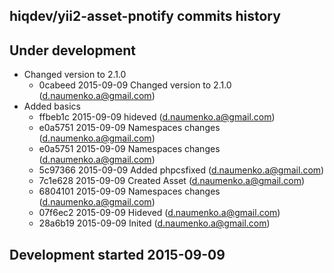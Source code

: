 hiqdev/yii2-asset-pnotify commits history
-----------------------------------------

## Under development

- Changed version to 2.1.0
    - 0cabeed 2015-09-09 Changed version to 2.1.0 (d.naumenko.a@gmail.com)
- Added basics
    - ffbeb1c 2015-09-09 hideved (d.naumenko.a@gmail.com)
    - e0a5751 2015-09-09 Namespaces changes (d.naumenko.a@gmail.com)
    - e0a5751 2015-09-09 Namespaces changes (d.naumenko.a@gmail.com)
    - 5c97366 2015-09-09 Added phpcsfixed (d.naumenko.a@gmail.com)
    - 7c1e628 2015-09-09 Created Asset (d.naumenko.a@gmail.com)
    - 6804101 2015-09-09 Namespaces changes (d.naumenko.a@gmail.com)
    - 07f6ec2 2015-09-09 Hideved (d.naumenko.a@gmail.com)
    - 28a6b19 2015-09-09 Inited (d.naumenko.a@gmail.com)

## Development started 2015-09-09

